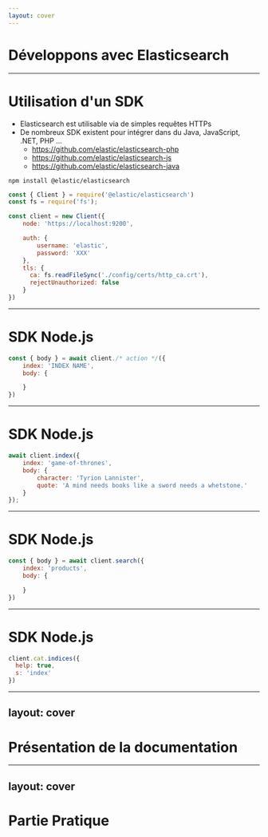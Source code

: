```yaml
---
layout: cover
---
```


# Développons avec Elasticsearch

---

# Utilisation d'un SDK

* Elasticsearch est utilisable via de simples requêtes HTTPs
* De nombreux SDK existent pour intégrer dans du Java, JavaScript, .NET, PHP ...
    * https://github.com/elastic/elasticsearch-php
    * https://github.com/elastic/elasticsearch-js
    * https://github.com/elastic/elasticsearch-java

```
npm install @elastic/elasticsearch
```

```javascript
const { Client } = require('@elastic/elasticsearch')
const fs = require('fs');

const client = new Client({
    node: 'https://localhost:9200',

    auth: {
        username: 'elastic',
        password: 'XXX'
    },
    tls: {
      ca: fs.readFileSync('./config/certs/http_ca.crt'),
      rejectUnauthorized: false
    }
})
```

---

# SDK Node.js

```javascript
const { body } = await client./* action */({
    index: 'INDEX NAME',
    body: {

    }
})
```

---

# SDK Node.js

```javascript
await client.index({
    index: 'game-of-thrones',
    body: {
        character: 'Tyrion Lannister',
        quote: 'A mind needs books like a sword needs a whetstone.'
    }
});
```

---

# SDK Node.js

```javascript
const { body } = await client.search({
    index: 'products',
    body: {

    }
})
```

---

# SDK Node.js

```javascript
client.cat.indices({
  help: true,
  s: 'index'
})
```

---
layout: cover
---
# Présentation de la documentation

---
layout: cover
---
# Partie Pratique